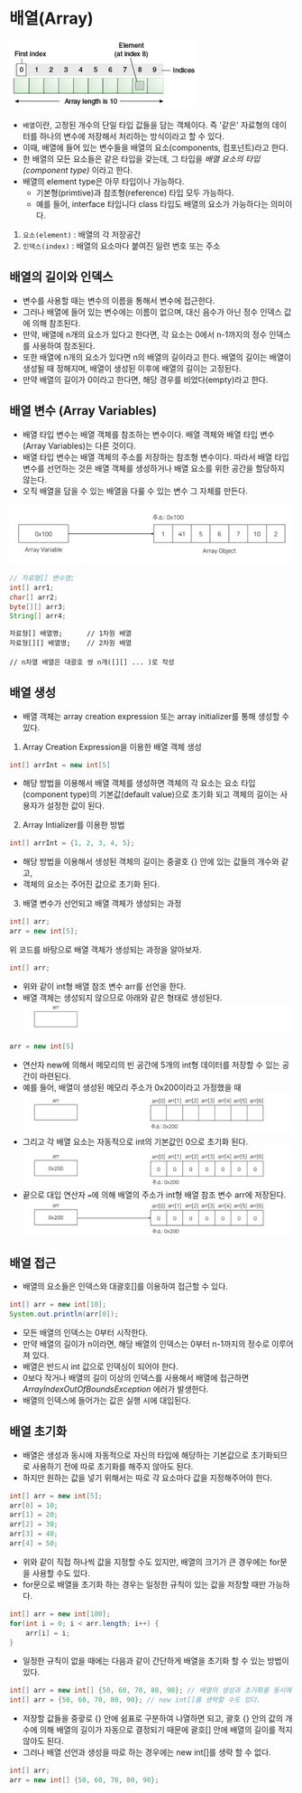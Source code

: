 # 배열(Array)
![img_4.png](img_4.png)

- `배열`이란, 고정된 개수의 단일 타입 값들을 담는 객체이다. 즉 '같은' 자료형의 데이터를 하나의 변수에 저장해서 처리하는 방식이라고 할 수 있다.
- 이때, 배열에 들어 있는 변수들을 배열의 요소(components, 컴포넌트)라고 한다.
- 한 배열의 모든 요소들은 같은 타입을 갖는데, 그 타입을 _배열 요소의 타입(component type)_ 이라고 한다.
- 배열의 element type은 아무 타입이나 가능하다.
    - 기본형(primtive)과 참조형(reference) 타입 모두 가능하다.
    - 예를 들어, interface 타입니다 class 타입도 배열의 요소가 가능하다는 의미이다.

1. `요소(element)` : 배열의 각 저장공간
2. `인덱스(index)` : 배열의 요소마다 붙여진 일련 번호 또는 주소

## 배열의 길이와 인덱스
- 변수를 사용할 때는 변수의 이름을 통해서 변수에 접근한다.
- 그러나 배열에 들어 있는 변수에는 이름이 없으며, 대신 음수가 아닌 정수 인덱스 값에 의해 참조된다.
- 만약, 배열에 n개의 요소가 있다고 한다면, 각 요소는 0에서 n-1까지의 정수 인덱스를 사용하여 참조된다.
- 또한 배열에 n개의 요소가 있다면 n의 배열의 길이라고 한다. 배열의 길이는 배열이 생성될 때 정해지며, 배열이 생성된 이후에 배열의 길이는 고정된다.
- 만약 배열의 길이가 0이라고 한다면, 해당 경우를 비었다(empty)라고 한다.

## 배열 변수 (Array Variables)

- 배열 타입 변수는 배열 객체를 참조하는 변수이다. 배열 객체와 배열 타입 변수(Array Variables)는 다른 것이다.
- 배열 타입 변수는 배열 객체의 주소를 저장하는 참조형 변수이다. 따라서 배열 타입 변수를 선언하는 것은 배열 객체를 생성하거나 배열 요소를 위한 공간을 할당하지 않는다.
- 오직 배열을 담을 수 있는 배열을 다룰 수 있는 변수 그 자체를 만든다.

![img_5.png](img_5.png)

```java
// 자료형[] 변수명;
int[] arr1;
char[] arr2;
byte[][] arr3;
String[] arr4;
```
```dtd
자료형[] 배열명;      // 1차원 배열
자료형[][] 배열명;    // 2차원 배열

// n차열 배열은 대괄호 쌍 n개([][] ... )로 작성
```

## 배열 생성 
- 배열 객체는 array creation expression 또는 array initializer를 통해 생성할 수 있다.

1. Array Creation Expression을 이용한 배열 객체 생성 
```java
int[] arrInt = new int[5]
```
- 해당 방법을 이용해서 배열 객체를 생성하면 객체의 각 요소는 요소 타입(component type)의 기본값(default value)으로 초기화 되고 객체의 길이는 사용자가 설정한 값이 된다. 

2. Array Intializer를 이용한 방법
```java
int[] arrInt = {1, 2, 3, 4, 5};
```
- 해당 방법을 이용해서 생성된 객체의 길이는 중괄호 {} 안에 있는 값들의 개수와 같고,
- 객체의 요소는 주어진 값으로 초기화 된다. 

3. 배열 변수가 선언되고 배열 객체가 생성되는 과정 
```java
int[] arr;
arr = new int[5];
```
위 코드를 바탕으로 배열 객체가 생성되는 과정을 알아보자.
```java
int[] arr;
```
- 위와 같이 int형 배열 참조 변수 arr를 선언을 한다.
- 배열 객체는 생성되지 않으므로 아래와 같은 형태로 생성된다.
![img_6.png](img_6.png)

```java
arr = new int[5]
```
- 연산자 new에 의해서 메모리의 빈 공간에 5개의 int형 데이터를 저장할 수 있는 공간이 마련된다. 
- 예를 들어, 배열이 생성된 메모리 주소가 0x200이라고 가정했을 때
![img_7.png](img_7.png)
- 그리고 각 배열 요소는 자동적으로 int의 기본값인 0으로 초기화 된다. 
![img_8.png](img_8.png)
- 끝으로 대입 연산자 `=`에 의해 배열의 주소가 int형 배열 참조 변수 arr에 저장된다. 
![img_9.png](img_9.png)

## 배열 접근
- 배열의 요소들은 인덱스와 대괄호[]를 이용하여 접근할 수 있다. 
```java
int[] arr = new int[10];
System.out.println(arr[0]);
```
- 모든 배열의 인덱스는 0부터 시작한다.
- 만약 배열의 길이가 n이라면, 해당 배열의 인덱스는 0부터 n-1까지의 정수로 이루어져 있다.
- 배열은 반드시 int 값으로 인덱싱이 되어야 한다. 
- 0보다 작거나 배열의 길이 이상의 인덱스를 사용해서 배열에 접근하면 _ArrayIndexOutOfBoundsException_ 에러가 발생한다. 
- 배열의 인덱스에 들어가는 값은 실행 시에 대입된다.

## 배열 초기화
- 배열은 생성과 동시에 자동적으로 자신의 타입에 해당하는 기본값으로 초기화되므로 사용하기 전에 따로 초기화를 해주지 않아도 된다.
- 하지만 원하는 값을 넣기 위해서는 따로 각 요소마다 값을 지정해주어야 한다.

```java
int[] arr = new int[5];
arr[0] = 10;
arr[1] = 20;
arr[2] = 30;
arr[3] = 40;
arr[4] = 50;
```

- 위와 같이 직접 하나씩 값을 지정할 수도 있지만, 배열의 크기가 큰 경우에는 for문을 사용할 수도 있다. 
- for문으로 배열을 초기화 하는 경우는 일정한 규칙이 있는 값을 저장할 때만 가능하다.
```java
int[] arr = new int[100];
for(int i = 0; i < arr.length; i++) {
    arr[i] = i;
}
```
- 일정한 규칙이 없을 때에는 다음과 같이 간단하게 배열을 초기화 할 수 있는 방법이 있다.
```java
int[] arr = new int[] {50, 60, 70, 80, 90}; // 배열의 생성과 초기화를 동시에 진행
int[] arr = {50, 60, 70, 80, 90}; // new int[]를 생략할 수도 있다.
```

- 저장할 값들을 중괗로 {} 안에 쉼표로 구분하여 나열하면 되고, 괄호 {} 안의 값의 개수에 의해 배열의 길이가 자동으로 결정되기 때문에 괄호[] 안에 배열의 길이를 적지 않아도 된다. 
- 그러나 배열 선언과 생성을 따로 하는 경우에는 new int[]를 생략 할 수 없다.
```java
int[] arr;
arr = new int[] {50, 60, 70, 80, 90};
```